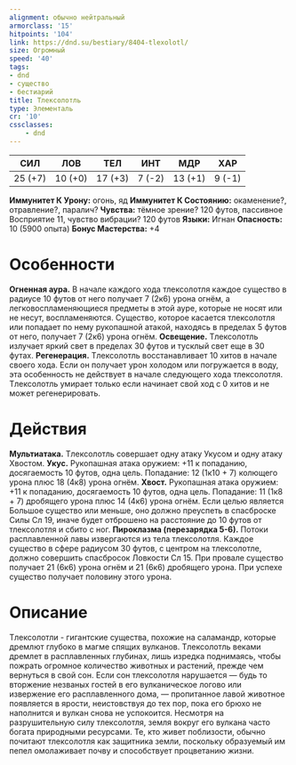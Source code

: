 ```yaml
---
alignment: обычно нейтральный
armorclass: '15'
hitpoints: '104'
link: https://dnd.su/bestiary/8404-tlexolotl/
size: Огромный
speed: '40'
tags:
- dnd
- существо
- бестиарий
title: Тлексолотль
type: Элементаль
cr: '10'
cssclasses:
    - dnd
---
```



| СИЛ | ЛОВ | ТЕЛ | ИНТ | МДР | ХАР |
|---|---|---|---|---|---|
| 25 (+7) | 10 (+0) | 17 (+3) | 7 (-2) | 13 (+1) | 9 (-1) |
**Иммунитет К Урону:** огонь, яд
**Иммунитет К Состоянию:** окаменение?, отравление?, паралич?
**Чувства:** тёмное зрение? 120 футов, пассивное Восприятие 11, чувство вибрации? 120 футов
**Языки:** Игнан
**Опасность:** 10 (5900 опыта)
**Бонус Мастерства:** +4


# Особенности
**Огненная аура.** В начале каждого хода тлексолотля каждое существо в радиусе 10 футов от него получает 7 (2к6) урона огнём, а легковоспламеняющиеся предметы в этой ауре, которые не носят или не несут, воспламеняются. Существо, которое касается тлексолотля или попадает по нему рукопашной атакой, находясь в пределах 5 футов от него, получает 7 (2к6) урона огнём.
**Освещение.** Тлексолотль излучает яркий свет в пределах 30 футов и тусклый свет еще в 30 футах.
**Регенерация.** Тлексолотль восстанавливает 10 хитов в начале своего хода. Если он получает урон холодом или погружается в воду, эта особенность не действует в начале следующего хода тлексолотля. Тлексолотль умирает только если начинает свой ход с 0 хитов и не может регенерировать.


# Действия
**Мультиатака.** Тлексолотль совершает одну атаку Укусом и одну атаку Хвостом.
**Укус.** Рукопашная атака оружием: +11 к попаданию, досягаемость 10 футов, одна цель. Попадание: 12 (1к10 + 7) колющего урона плюс 18 (4к8) урона огнём.
**Хвост.** Рукопашная атака оружием: +11 к попаданию, досягаемость 10 футов, одна цель. Попадание: 11 (1к8 + 7) дробящего урона плюс 14 (4к6) урона огнём. Если целью является Большое существо или меньше, оно должно преуспеть в спасброске Силы Сл 19, иначе будет отброшено на расстояние до 10 футов от тлексолотля и сбито с ног.
**Пироклазма (перезарядка 5-6).** Потоки расплавленной лавы извергаются из тела тлексолотля. Каждое существо в сфере радиусом 30 футов, с центром на тлексолотле, должно совершить спасбросок Ловкости Сл 15. При провале существо получает 21 (6к6) урона огнём и 21 (6к6) дробящего урона. При успехе существо получает половину этого урона.


# Описание
Тлексолотли - гигантские существа, похожие на саламандр, которые дремлют глубоко в магме спящих вулканов. Тлексолотль веками дремлет в расплавленных глубинах, лишь изредка поднимаясь, чтобы пожрать огромное количество животных и растений, прежде чем вернуться в свой сон. Если сон тлексолотля нарушается — будь то вторжение незваных гостей в его вулканическое логово или извержение его расплавленного дома, — пропитанное лавой животное появляется в ярости, неистовствуя до тех пор, пока его брюхо не наполнится и вулкан снова не успокоится. Несмотря на разрушительную силу тлексолотля, земля вокруг его вулкана часто богата природными ресурсами. Те, кто живет поблизости, обычно почитают тлексолотля как защитника земли, поскольку образуемый им пепел омолаживает почву и способствует процветанию жизни.